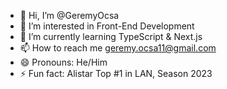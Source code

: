 - 👋 Hi, I’m @GeremyOcsa
- 👀 I’m interested in Front-End Development
- 🌱 I’m currently learning TypeScript & Next.js
- 📫 How to reach me geremy.ocsa11@gmail.com
- 😄 Pronouns: He/Him
- ⚡ Fun fact: Alistar Top #1 in LAN, Season 2023

<!---
GeremyOcsa/GeremyOcsa is a ✨ special ✨ repository because its `README.md` (this file) appears on your GitHub profile.
You can click the Preview link to take a look at your changes.
--->
